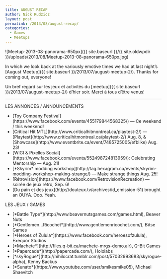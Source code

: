 ```yaml
---
title: AUGUST RECAP
author: Nick Rudzicz
layout: post
permalink: /2013/08/august-recap/
categories:
  - Games
  - Meetups
---
```

![Meetup-2013-08-panorama-650px]({{ site.baseurl }}/{{ site.oldwpdir }}/uploads/2013/08/Meetup-2013-08-panorama-650px.jpg)



In which we look back at the variously emotive times we had at last night&#8217;s [August Meetup]({{ site.baseurl }}/2013/07/august-meetup-2/).
Thanks for coming out, everyone!



Un bref regard sur les jeux et activit&eacute;s du [meetup]({{ site.baseurl }}/2013/07/august-meetup-2/) d&#8217;hier soir.
Merci &agrave; tous d&#8217;&ecirc;tre venus!


---
LES ANNONCES / ANNOUNCEMENTS
<ul>
        <li>
          [Toy Company Festival](https://www.facebook.com/events/455179844568325/) &#8212; Ce weekend / this weekend!
        </li>
        <li>
          [Critical Hit MTL](http://www.criticalhitmontreal.ca/playtest-2/) &#8212; [Playtest](http://www.criticalhitmontreal.ca/playtest-2/) Aug. 8, &#038; [Showcase](http://www.eventbrite.ca/event/7485725005/efblike) Aug. 23!
        </li>
        <li>
          [WIGI &#038; Pixelles Social](https://www.facebook.com/events/552498724813959/): Celebrating Mentorship &#8212; Aug. 21!
        </li>
        <li>
          [*Skyrim* modding workshop](http://tag.hexagram.ca/events/skyrim-modding-workshop-making-strange/) &#8212; Make strange things Aug. 25!
        </li>
        <li>
          [R&eacute;trovision](https://www.facebook.com/RetrovisionRecreation) &#8212; soir&eacute;e de jeux r&eacute;tro, Sep. 6!
        </li>
        <li>
          [Du pain et des jeux](http://douteux.tv/archives/id_emission-51) brought an OUYA. Ooo. Yeah.
        </li>
      </ul>
LES JEUX / GAMES
<ul>
        <li>
          [*Battle Type*](http://www.beavernutsgames.com/games.html), Beaver Nuts
        </li>
        <li>
          [*Gentlemen&#8230;Ricochet*](http://www.gentlemenricochet.com/), B&iuml;tse Games
        </li>
        <li>
          [*Heroes of Zulula*](https://www.facebook.com/heroesofzulula), Exequor Studios
        </li>
        <li>
          [*Machete*](http://files.q-bit.ca/machete-mrgs-demo.air), Q-Bit Games
        </li>
        <li>
          [*Papercade*](http://papercade.com/), Hololabs
        </li>
        <li>
          [*skyRogue*](http://nihilocrat.tumblr.com/post/57032993683/skyrogue-alpha), Kenny Backus
        </li>
        <li>
          [*Sunato*](https://www.youtube.com/user/smikesmike05), Michael Shaevitch
        </li>
      </ul>
&nbsp;

